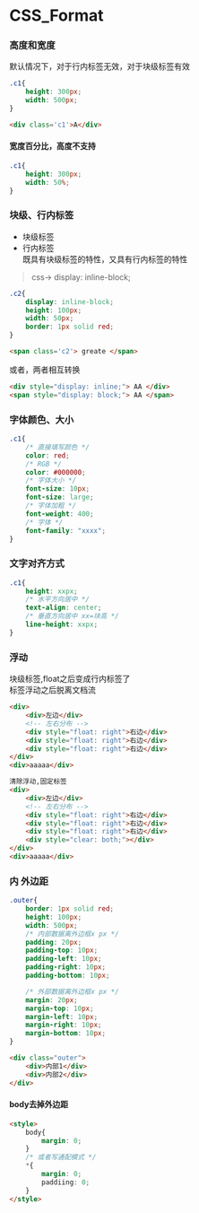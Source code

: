 # CSS_Format
### 高度和宽度
默认情况下，对于行内标签无效，对于块级标签有效
```css
.c1{
    height: 300px;
    width: 500px;
}
```
```html
<div class='c1'>A</div>
```
#### 宽度百分比，高度不支持
```css
.c1{
    height: 300px;
    width: 50%;
}
```

### 块级、行内标签
* 块级标签  
* 行内标签  
既具有块级标签的特性，又具有行内标签的特性
> css-> display: inline-block;
```css
.c2{
    display: inline-block;
    height: 100px;
    width: 50px;
    border: 1px solid red;
}
```
```html
<span class='c2'> greate </span>
```
或者，两者相互转换
```html
<div style="display: inline;"> AA </div>
<span style="display: block;"> AA </span>
```

### 字体颜色、大小
```css
.c1{
    /* 直接填写颜色 */
    color: red;
    /* RGB */
    color: #000000;
    /* 字体大小 */
    font-size: 10px;
    font-size: large;
    /* 字体加粗 */
    font-weight: 400;
    /* 字体 */
    font-family: "xxxx";
}
```

### 文字对齐方式
```css
.c1{
    height: xxpx;
    /* 水平方向居中 */
    text-align: center;
    /* 垂直方向居中 xx=块高 */
    line-height: xxpx;
}
```

### 浮动
块级标签,float之后变成行内标签了  
标签浮动之后脱离文档流  
```html
<div>
    <div>左边</div>
    <!-- 左右分布 -->
    <div style="float: right">右边</div>
    <div style="float: right">右边</div>
    <div style="float: right">右边</div>
</div>
<div>aaaaa</div>
```
```html
清除浮动,固定标签
<div>
    <div>左边</div>
    <!-- 左右分布 -->
    <div style="float: right">右边</div>
    <div style="float: right">右边</div>
    <div style="float: right">右边</div>
    <div style="clear: both;"></div>
</div>
<div>aaaaa</div>
```

### 内 外边距
```css
.outer{
    border: 1px solid red;
    height: 100px;
    width: 500px;
    /* 内部数据离外边框x px */
    padding: 20px;
    padding-top: 10px;
    padding-left: 10px;
    padding-right: 10px;
    padding-bottom: 10px;

    /* 外部数据离外边框x px */
    margin: 20px;
    margin-top: 10px;
    margin-left: 10px;
    margin-right: 10px;
    margin-bottom: 10px;
}

```
```html
<div class="outer">
    <div>内部1</div>
    <div>内部2</div>
</div>
```
#### body去掉外边距
```html
<style>
    body{
        margin: 0;
    }
    /* 或者写通配模式 */
    *{
        margin: 0;
        paddiing: 0;
    }
</style>
```